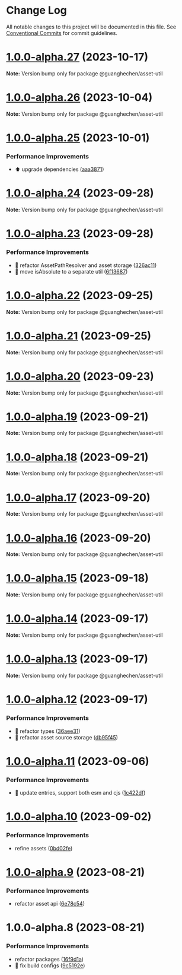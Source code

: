 # Change Log

All notable changes to this project will be documented in this file.
See [Conventional Commits](https://conventionalcommits.org) for commit guidelines.

# [1.0.0-alpha.27](https://github.com/guanghechen/asset/compare/@guanghechen/asset-util@1.0.0-alpha.26...@guanghechen/asset-util@1.0.0-alpha.27) (2023-10-17)

**Note:** Version bump only for package @guanghechen/asset-util





# [1.0.0-alpha.26](https://github.com/guanghechen/asset/compare/@guanghechen/asset-util@1.0.0-alpha.25...@guanghechen/asset-util@1.0.0-alpha.26) (2023-10-04)

**Note:** Version bump only for package @guanghechen/asset-util





# [1.0.0-alpha.25](https://github.com/guanghechen/asset/compare/@guanghechen/asset-util@1.0.0-alpha.24...@guanghechen/asset-util@1.0.0-alpha.25) (2023-10-01)


### Performance Improvements

* ⬆️ upgrade dependencies ([aaa3871](https://github.com/guanghechen/asset/commit/aaa38719180926058eee65f29984718176f4f43d))





# [1.0.0-alpha.24](https://github.com/guanghechen/asset/compare/@guanghechen/asset-util@1.0.0-alpha.23...@guanghechen/asset-util@1.0.0-alpha.24) (2023-09-28)

**Note:** Version bump only for package @guanghechen/asset-util





# [1.0.0-alpha.23](https://github.com/guanghechen/asset/compare/@guanghechen/asset-util@1.0.0-alpha.22...@guanghechen/asset-util@1.0.0-alpha.23) (2023-09-28)


### Performance Improvements

* :art:  refactor AssetPathResolver and asset storage ([326ac11](https://github.com/guanghechen/asset/commit/326ac1126cef6fdc4b5074fae8356d9d664efd98))
* 🎨 move isAbsolute to a separate util ([6f13687](https://github.com/guanghechen/asset/commit/6f1368727687ba8cc52df76f150e6496fc4cec4a))





# [1.0.0-alpha.22](https://github.com/guanghechen/asset/compare/@guanghechen/asset-util@1.0.0-alpha.21...@guanghechen/asset-util@1.0.0-alpha.22) (2023-09-25)

**Note:** Version bump only for package @guanghechen/asset-util





# [1.0.0-alpha.21](https://github.com/guanghechen/asset/compare/@guanghechen/asset-util@1.0.0-alpha.20...@guanghechen/asset-util@1.0.0-alpha.21) (2023-09-25)

**Note:** Version bump only for package @guanghechen/asset-util





# [1.0.0-alpha.20](https://github.com/guanghechen/asset/compare/@guanghechen/asset-util@1.0.0-alpha.19...@guanghechen/asset-util@1.0.0-alpha.20) (2023-09-23)

**Note:** Version bump only for package @guanghechen/asset-util





# [1.0.0-alpha.19](https://github.com/guanghechen/asset/compare/@guanghechen/asset-util@1.0.0-alpha.18...@guanghechen/asset-util@1.0.0-alpha.19) (2023-09-21)

**Note:** Version bump only for package @guanghechen/asset-util





# [1.0.0-alpha.18](https://github.com/guanghechen/asset/compare/@guanghechen/asset-util@1.0.0-alpha.17...@guanghechen/asset-util@1.0.0-alpha.18) (2023-09-21)

**Note:** Version bump only for package @guanghechen/asset-util





# [1.0.0-alpha.17](https://github.com/guanghechen/asset/compare/@guanghechen/asset-util@1.0.0-alpha.16...@guanghechen/asset-util@1.0.0-alpha.17) (2023-09-20)

**Note:** Version bump only for package @guanghechen/asset-util





# [1.0.0-alpha.16](https://github.com/guanghechen/asset/compare/@guanghechen/asset-util@1.0.0-alpha.15...@guanghechen/asset-util@1.0.0-alpha.16) (2023-09-20)

**Note:** Version bump only for package @guanghechen/asset-util





# [1.0.0-alpha.15](https://github.com/guanghechen/asset/compare/@guanghechen/asset-util@1.0.0-alpha.14...@guanghechen/asset-util@1.0.0-alpha.15) (2023-09-18)

**Note:** Version bump only for package @guanghechen/asset-util





# [1.0.0-alpha.14](https://github.com/guanghechen/asset/compare/@guanghechen/asset-util@1.0.0-alpha.13...@guanghechen/asset-util@1.0.0-alpha.14) (2023-09-17)

**Note:** Version bump only for package @guanghechen/asset-util





# [1.0.0-alpha.13](https://github.com/guanghechen/asset/compare/@guanghechen/asset-util@1.0.0-alpha.12...@guanghechen/asset-util@1.0.0-alpha.13) (2023-09-17)

**Note:** Version bump only for package @guanghechen/asset-util





# [1.0.0-alpha.12](https://github.com/guanghechen/asset/compare/@guanghechen/asset-util@1.0.0-alpha.11...@guanghechen/asset-util@1.0.0-alpha.12) (2023-09-17)


### Performance Improvements

* :art:  refactor types ([36aee31](https://github.com/guanghechen/asset/commit/36aee318a7e377787072fa2a4deb9478f55da416))
* :art:  refactor asset source storage ([db95f45](https://github.com/guanghechen/asset/commit/db95f45a1b35d8d055145d0720291e99474a05e2))





# [1.0.0-alpha.11](https://github.com/guanghechen/asset/compare/@guanghechen/asset-util@1.0.0-alpha.10...@guanghechen/asset-util@1.0.0-alpha.11) (2023-09-06)


### Performance Improvements

* 🔧 update entries, support both esm and cjs ([1c422df](https://github.com/guanghechen/asset/commit/1c422df615d11c2f0a3adbba913b2652c802dd2f))





# [1.0.0-alpha.10](https://github.com/guanghechen/asset/compare/@guanghechen/asset-util@1.0.0-alpha.9...@guanghechen/asset-util@1.0.0-alpha.10) (2023-09-02)


### Performance Improvements

* refine assets ([0bd02fe](https://github.com/guanghechen/asset/commit/0bd02fee00d2d9314a75845f3f79918d63283308))





# [1.0.0-alpha.9](https://github.com/guanghechen/asset/compare/@guanghechen/asset-util@1.0.0-alpha.8...@guanghechen/asset-util@1.0.0-alpha.9) (2023-08-21)


### Performance Improvements

* refactor asset api ([6e78c54](https://github.com/guanghechen/asset/commit/6e78c54f6b1d00896967db00c760f602876c126a))





# 1.0.0-alpha.8 (2023-08-21)


### Performance Improvements

* refactor packages ([16f9d1a](https://github.com/guanghechen/asset/commit/16f9d1ae0f23c51413955149f401c811a92a9b15))
* 🔧 fix build configs ([9c5192e](https://github.com/guanghechen/asset/commit/9c5192e838b8b5716679e8bbafcd58ee98435694))
